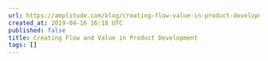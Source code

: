 ```yaml
---
url: https://amplitude.com/blog/creating-flow-value-in-product-development
created_at: 2019-04-16 16:18 UTC
published: false
title: Creating Flow and Value in Product Development
tags: []
---
```



